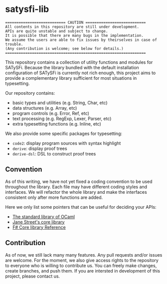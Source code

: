 # satysfi-lib

    =========================== CAUTION ===========================
    All contents in this repository are still under development.
    APIs are quite unstable and subject to change.
    It is possible that there are many bugs in the implementation.
    We assume the users are able to fix issues by theirselves in case of trouble.
    (Any contribution is welcome; see below for details.)
    ===============================================================

This repository contains a collection of utility functions and modules for SATySFi.
Because the library bundled with the default installation configuration of SATySFi is currently not rich enough, this project aims to provide a complementary library sufficient for most situations in typesetting.

Our repository contains:

- basic types and utilities (e.g. String, Char, etc)
- data structures (e.g. Array, etc)
- program controls (e.g. Error, Ref, etc)
- text processing (e.g. RegExp, Lexer, Parser, etc)
- extra typesetting functions (e.g. Inline, etc)

We also provide some specific packages for typesetting:

- `code2`: display program sources with syntax highlight
- `derive`: display proof trees
- `derive-dsl`: DSL to construct proof trees

## Convention

As of this writing, we have not yet fixed a coding convention to be used throughout the library.
Each file may have different coding styles and interfaces.
We will refactor the whole library and make the interfaces consistent only after more functions are added.

Here we only list some pointers that can be useful for deciding your APIs:

- [The standard library of OCaml](https://caml.inria.fr/pub/docs/manual-ocaml/libref/index.html)
- [Jane Street's core library](https://opensource.janestreet.com/core/)
- [F# Core library Reference](https://msdn.microsoft.com/en-us/visualfsharpdocs/conceptual/fsharp-core-library-reference)

## Contribution

As of now, we still lack many many features.
Any pull requests and/or issues are welcome.
For the moment, we also give access rights to the repository to everyone who is willing to contribute us.
You can freely make changes, create branches, and push them.
If you are intersted in development of this project, please contact us.
